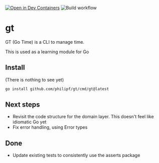 [![Open in Dev Containers](https://img.shields.io/static/v1?label=Dev%20Containers&message=Open&color=blue&logo=visualstudiocode)](https://vscode.dev/redirect?url=vscode://ms-vscode-remote.remote-containers/cloneInVolume?url=https://github.com/philipf/gt)
![Build workflow](https://github.com/philipf/gt/actions/workflows/go.yml/badge.svg)

# gt
GT (Go Time) is a CLI to manage time.

This is used as a learning module for Go


## Install
(There is nothing to see yet)

```bash
go install github.com/philipf/gt/cmd/gt@latest
```
## Next steps
- Revisit the code structure for the domain layer. This doesn't feel like idiomatic Go yet
- Fix error handling, using Error types

## Done  
- Update existing tests to consistently use the asserts package

